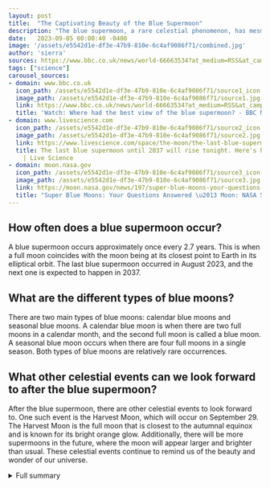 ```yaml
---
layout: post
title:  "The Captivating Beauty of the Blue Supermoon"
description: "The blue supermoon, a rare celestial phenomenon, has mesmerized people around the world. Learn about the significance of this extraordinary event and the anticipation for future supermoons."
date:   2023-09-05 00:00:40 -0400
image: '/assets/e5542d1e-df3e-47b9-810e-6c4af9086f71/combined.jpg'
author: 'sierra'
sources: https://www.bbc.co.uk/news/world-66663534?at_medium=RSS&at_campaign=KARANGA https://www.livescience.com/space/the-moon/the-last-blue-supermoon-until-2037-will-rise-tonight-heres-how-to-watch https://moon.nasa.gov/news/197/super-blue-moons-your-questions-answered/ https://www.nytimes.com/2023/08/29/science/blue-supermoon.html https://moon.nasa.gov/news/197/super-blue-moons-your-questions-answered/ https://www.nytimes.com/2023/08/29/science/blue-supermoon.html
tags: ["science"]
carousel_sources:
- domain: www.bbc.co.uk
  icon_path: /assets/e5542d1e-df3e-47b9-810e-6c4af9086f71/source1_icon.jpg
  image_path: /assets/e5542d1e-df3e-47b9-810e-6c4af9086f71/source1.jpg
  link: https://www.bbc.co.uk/news/world-66663534?at_medium=RSS&at_campaign=KARANGA
  title: 'Watch: Where had the best view of the blue supermoon? - BBC News'
- domain: www.livescience.com
  icon_path: /assets/e5542d1e-df3e-47b9-810e-6c4af9086f71/source2_icon.jpg
  image_path: /assets/e5542d1e-df3e-47b9-810e-6c4af9086f71/source2.jpg
  link: https://www.livescience.com/space/the-moon/the-last-blue-supermoon-until-2037-will-rise-tonight-heres-how-to-watch
  title: The last blue supermoon until 2037 will rise tonight. Here's how to watch.
    | Live Science
- domain: moon.nasa.gov
  icon_path: /assets/e5542d1e-df3e-47b9-810e-6c4af9086f71/source3_icon.jpg
  image_path: /assets/e5542d1e-df3e-47b9-810e-6c4af9086f71/source3.jpg
  link: https://moon.nasa.gov/news/197/super-blue-moons-your-questions-answered/
  title: "Super Blue Moons: Your Questions Answered \u2013 Moon: NASA Science"
---
```


## How often does a blue supermoon occur?
A blue supermoon occurs approximately once every 2.7 years. This is when a full moon coincides with the moon being at its closest point to Earth in its elliptical orbit. The last blue supermoon occurred in August 2023, and the next one is expected to happen in 2037.

## What are the different types of blue moons?
There are two main types of blue moons: calendar blue moons and seasonal blue moons. A calendar blue moon is when there are two full moons in a calendar month, and the second full moon is called a blue moon. A seasonal blue moon occurs when there are four full moons in a single season. Both types of blue moons are relatively rare occurrences.

## What other celestial events can we look forward to after the blue supermoon?
After the blue supermoon, there are other celestial events to look forward to. One such event is the Harvest Moon, which will occur on September 29. The Harvest Moon is the full moon that is closest to the autumnal equinox and is known for its bright orange glow. Additionally, there will be more supermoons in the future, where the moon will appear larger and brighter than usual. These celestial events continue to remind us of the beauty and wonder of our universe.


<details>
        <summary>Full summary</summary>
<p>The blue supermoon is a celestial phenomenon that has captivated people worldwide. It is a rare event that occurs when a full moon coincides with the moon being at its closest point to Earth in its elliptical orbit. This makes the moon appear larger and brighter than usual, creating an extraordinary celestial display.</p>
<p>The term 'supermoon' was coined by astrologer Richard Nolle in 1979. While a supermoon is a relatively common occurrence, a blue supermoon is a rarer event. A blue supermoon happens when there are two full moons in a calendar month, with the second full moon being called a 'blue moon'.</p>
<p>The biggest and brightest full moon of 2023 rose on Aug. 30. It was a blue supermoon, the result of three lunar phenomena happening at once: a full moon, a supermoon, and a blue moon. The blue supermoon gets its name from being the second full moon in August.</p>
<p>The blue supermoon in August was a 'calendar blue moon'. The next 'calendar blue moon' will occur on May 31, 2026. There is also another type of blue moon called a 'seasonal blue moon', which occurs when there are four full moons in a single season. The next 'seasonal blue moon' will occur on Aug. 19, 2024.</p>
<p>A supermoon occurs when the full moon is close to its nearest point to Earth in its orbit. The blue supermoon in August was the third and closest of four supermoons in 2023. It was 222,043 miles (357,344 kilometers) from Earth. The moon illusion caused the moon to appear larger near the horizon, making the blue supermoon even more breathtaking.</p>
<p>Although the blue supermoon won't happen again until 2037, there will be more supermoons and blue moons to look forward to. The next full moon after the blue supermoon will be the Harvest Moon on Sept. 29.</p>
<p>Whether you saw the blue supermoon with your own eyes or watched a livestream of it rising over Rome, Italy, the spectacle of the blue supermoon was truly mesmerizing. It serves as a reminder of the beauty and wonder of our universe.</p>
<p>[Image: Blue supermoon over the horizon]</p>
<p>[Image: Close-up of the blue supermoon]</p>
<p>[Image: Social media post about the blue supermoon]</p>
<p>[Image: Moonrise over the Syr Darya river in Baikonur, Kazakhstan on Nov. 13, 2016]</p>
<p>[Image: Illustration of the lunar cycle]</p>
<p>[Image: Diagram showing the size difference during a supermoon]</p>
<p>[Image: Infographic explaining the different types of blue moons and supermoons]</p>
<p>References:
- <a href="https://www.nasa.gov/feature/blue-moon">NASA: Blue Moon</a>
- <a href="https://www.space.com/41448-blue-supermoon-2018-what-why-name.html">Space.com: Blue Supermoon 2023</a></p>
</details>